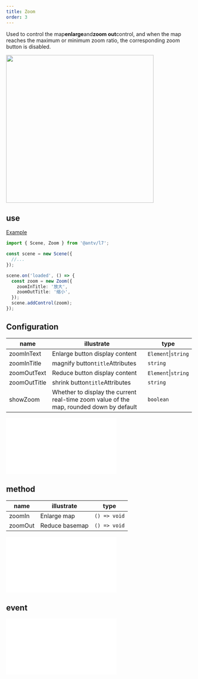 ```yaml
---
title: Zoom
order: 3
---
```


Used to control the map**enlarge**and**zoom out**control, and when the map reaches the maximum or minimum zoom ratio, the corresponding zoom button is disabled.

<img src="https://gw.alipayobjects.com/mdn/rms_816329/afts/img/A*CJx3Tby-XlEAAAAAAAAAAAAAARQnAQ" width="400"/>

## use

[Example](/examples/component/control#zoom)

```ts
import { Scene, Zoom } from '@antv/l7';

const scene = new Scene({
  //...
});

scene.on('loaded', () => {
  const zoom = new Zoom({
    zoomInTitle: '放大',
    zoomOutTitle: '缩小',
  });
  scene.addControl(zoom);
});
```

## Configuration

| name         | illustrate                                                                              | type                |
| ------------ | --------------------------------------------------------------------------------------- | ------------------- |
| zoomInText   | Enlarge button display content                                                          | `Element`\|`string` |
| zoomInTitle  | magnify button`title`Attributes                                                         | `string`            |
| zoomOutText  | Reduce button display content                                                           | `Element`\|`string` |
| zoomOutTitle | shrink button`title`Attributes                                                          | `string`            |
| showZoom     | Whether to display the current real-time zoom value of the map, rounded down by default | `boolean`           |

<embed src="@/docs/common/control/api.en.md"></embed>

## method

| name    | illustrate     | type         |
| ------- | -------------- | ------------ |
| zoomIn  | Enlarge map    | `() => void` |
| zoomOut | Reduce basemap | `() => void` |

<embed src="@/docs/common/control/method.en.md"></embed>

## event

<embed src="@/docs/common/control/event.en.md"></embed>
